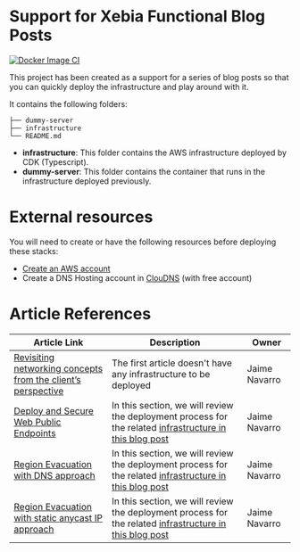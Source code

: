 # Support for Xebia Functional Blog Posts

[![Docker Image CI](https://github.com/jaimenavarro/aws-cdk-region-evacuation/actions/workflows/docker-ci.yml/badge.svg)](https://github.com/jaimenavarro/aws-cdk-region-evacuation/actions/workflows/docker-ci.yml)

This project has been created as a support for a series of blog posts so that you can quickly deploy the infrastructure and play around with it.

It contains the following folders:
```
├── dummy-server
├── infrastructure
└── README.md
```
* **infrastructure**: This folder contains the AWS infrastructure deployed by CDK (Typescript).
* **dummy-server**: This folder contains the container that runs in the infrastructure deployed previously.

# External resources
You will need to create or have the following resources before deploying these stacks:
* [Create an AWS account](https://repost.aws/knowledge-center/create-and-activate-aws-account)
* Create a DNS Hosting account in [ClouDNS](https://www.cloudns.net) (with free account)

# Article References
| Article Link                                                                                   | Description                                                                                                                                     | Owner         |
|------------------------------------------------------------------------------------------------|-------------------------------------------------------------------------------------------------------------------------------------------------|---------------|
| [Revisiting networking concepts from the client’s perspective](https://xebia.com/blog/)        | The first article doesn't have any infrastructure to be deployed                                                                                | Jaime Navarro |
| [Deploy and Secure Web Public Endpoints](https://xebia.com/blog/)                              | In this section, we will review the deployment process for the related [infrastructure in this blog post](infrastructure/blog_post_2/README.md) | Jaime Navarro |
| [Region Evacuation with DNS approach](https://xebia.com/blog/)                                 | In this section, we will review the deployment process for the related [infrastructure in this blog post](infrastructure/blog_post_3/README.md) | Jaime Navarro |
| [Region Evacuation with static anycast IP approach](https://xebia.com/blog/)                   | In this section, we will review the deployment process for the related [infrastructure in this blog post](infrastructure/blog_post_4/README.md) | Jaime Navarro |